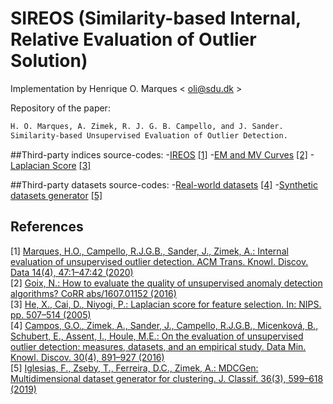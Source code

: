 # SIREOS (Similarity-based Internal, Relative Evaluation of Outlier Solution)

Implementation by Henrique O. Marques < oli@sdu.dk >

Repository of the paper:
```latex
H. O. Marques, A. Zimek, R. J. G. B. Campello, and J. Sander.
Similarity-based Unsupervised Evaluation of Outlier Detection.
```
##Third-party indices source-codes:
-[IREOS](https://github.com/homarques/ireos-extension) [[1]](#references)
-[EM and MV Curves](https://github.com/ngoix/EMMV_benchmarks) [[2]](#references)
-[Laplacian Score](https://github.com/jundongl/scikit-feature) [[3]](#references)

##Third-party datasets source-codes:
-[Real-world datasets](https://www.dbs.ifi.lmu.de/research/outlier-evaluation/DAMI/) [[4]](#references)
-[Synthetic datasets generator](https://github.com/CN-TU/mdcgenpy) [[5]](#references)

## <a name="references">References</a>
[1] [Marques, H.O., Campello, R.J.G.B., Sander, J., Zimek, A.: Internal evaluation of unsupervised outlier detection. ACM Trans. Knowl. Discov. Data 14(4), 47:1–47:42 (2020)](https://doi.org/10.1145/3394053)<br>
[2] [Goix, N.: How to evaluate the quality of unsupervised anomaly detection algorithms? CoRR abs/1607.01152 (2016)](https://doi.org/10.48550/arXiv.1607.01152)<br>
[3] [He, X., Cai, D., Niyogi, P.: Laplacian score for feature selection. In: NIPS. pp. 507–514 (2005)](https://proceedings.neurips.cc/paper/2005/file/b5b03f06271f8917685d14cea7c6c50a-Paper.pdf)<br>
[4] [Campos, G.O., Zimek, A., Sander, J., Campello, R.J.G.B., Micenková, B., Schubert, E., Assent, I., Houle, M.E.: On the evaluation of unsupervised outlier detection: measures, datasets, and an empirical study. Data Min. Knowl. Discov. 30(4), 891–927 (2016)](https://doi.org/10.1007/s10618-015-0444-8)<br>
[5] [Iglesias, F., Zseby, T., Ferreira, D.C., Zimek, A.: MDCGen: Multidimensional dataset generator for clustering. J. Classif. 36(3), 599–618 (2019)](https://doi.org/10.1007/s00357-019-9312-3)<br>

